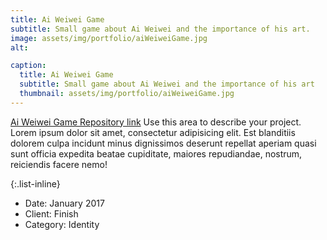 ```yaml
---
title: Ai Weiwei Game
subtitle: Small game about Ai Weiwei and the importance of his art.
image: assets/img/portfolio/aiWeiweiGame.jpg
alt: 

caption:
  title: Ai Weiwei Game
  subtitle: Small game about Ai Weiwei and the importance of his art
  thumbnail: assets/img/portfolio/aiWeiweiGame.jpg
---
```

[Ai Weiwei Game Repository link](https://github.com/Patricia-Dol/Trickster_Game_Ai)
Use this area to describe your project. Lorem ipsum dolor sit amet, consectetur adipisicing elit. Est blanditiis dolorem culpa incidunt minus dignissimos deserunt repellat aperiam quasi sunt officia expedita beatae cupiditate, maiores repudiandae, nostrum, reiciendis facere nemo!

{:.list-inline}
- Date: January 2017
- Client: Finish
- Category: Identity

